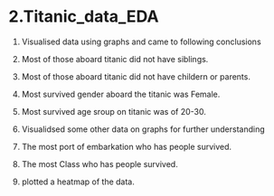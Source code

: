 # 2.Titanic_data_EDA

1. Visualised data using graphs and came to following conclusions
  1. Most of those aboard titanic did not have siblings.
  2. Most of those aboard titanic did not have childern or parents.
  3. Most survived gender aboard the titanic was Female.
  4. Most survived age sroup on titanic was of 20-30.
  
2. Visualidsed some other data on graphs for further understanding
 1. The most port of embarkation who has people survived.
 2. The most Class who has people survived.
 3. plotted a heatmap of the data.
